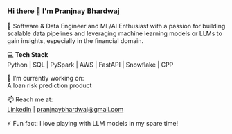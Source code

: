 ### Hi there 👋 I'm Pranjnay Bhardwaj

🚀 Software & Data Engineer and ML/AI Enthusiast with a passion for building scalable data pipelines and leveraging machine learning models or LLMs to gain insights, especially in the financial domain.

💻 **Tech Stack**  
Python | SQL | PySpark | AWS | FastAPI | Snowflake | CPP

🔭 I’m currently working on:  
A loan risk prediction product

📫 Reach me at:  
[LinkedIn](https://www.linkedin.com/in/pranjnay-bhardwaj-716631192/) | pranjnaybhardwaj@gmail.com

⚡ Fun fact: I love playing with LLM models in my spare time!

  
